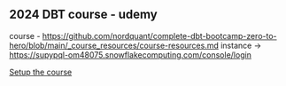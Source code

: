 ## 2024 DBT course - udemy
course - https://github.com/nordquant/complete-dbt-bootcamp-zero-to-hero/blob/main/_course_resources/course-resources.md
instance -> https://supypql-om48075.snowflakecomputing.com/console/login

[Setup the course](./setup.md)
